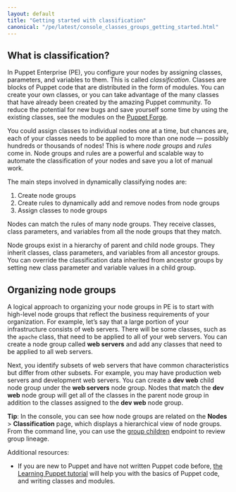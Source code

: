 ```yaml
---
layout: default
title: "Getting started with classification"
canonical: "/pe/latest/console_classes_groups_getting_started.html"
---
```


[learn]: /learning/
[forge]: http://forge.puppetlabs.com

## What is classification?

In Puppet Enterprise (PE), you configure your nodes by assigning classes, parameters, and variables to them. This is called *classification*. Classes are blocks of Puppet code that are distributed in the form of modules. You can create your own classes, or you can take advantage of the many classes that have already been created by the amazing Puppet community. To reduce the potential for new bugs and save yourself some time by using the existing classes, see the modules on the [Puppet Forge][forge].

You could assign classes to individual nodes one at a time, but chances are, each of your classes needs to be applied to more than one node &#8212; possibly hundreds or thousands of nodes! This is where *node groups* and *rules* come in. Node groups and rules are a powerful and scalable way to automate the classification of your nodes and save you a lot of manual work.

The main steps involved in dynamically classifying nodes are:

1. Create node groups
2. Create rules to dynamically add and remove nodes from node groups
3. Assign classes to node groups

Nodes can match the rules of many node groups. They receive classes, class parameters, and variables from all the node groups that they match.

Node groups exist in a hierarchy of parent and child node groups. They inherit classes, class parameters, and variables from all ancestor groups. You can override the classification data inherited from ancestor groups by setting new class parameter and variable values in a child group.

## Organizing node groups

A logical approach to organizing your node groups in PE is to start with high-level node groups that reflect the business requirements of your organization. For example, let’s say that a large portion of your infrastructure consists of web servers. There will be some classes, such as the `apache` class, that need to be applied to all of your web servers. You can create a node group called **web servers** and add any classes that need to be applied to all web servers.

Next, you identify subsets of web servers that have common characteristics but differ from other subsets. For example, you may have production web servers and development web servers. You can create a **dev web** child node group under the **web servers** node group. Nodes that match the **dev web** node group will get all of the classes in the parent node group in addition to the classes assigned to the **dev web** node group.

**Tip**: In the console, you can see how node groups are related on the **Nodes** > **Classification** page, which displays a hierarchical view of node groups. From the command line, you can use the [group children](./nc_groups_children.html) endpoint to review group lineage.

Additional resources:

* If you are new to Puppet and have not written Puppet code before, [the Learning Puppet tutorial][learn] will help you with the basics of Puppet code, and writing classes and modules.


